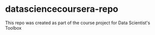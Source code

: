 # datasciencecoursera-repo
This repo was created as  part of the course project for Data Scientist's Toolbox
